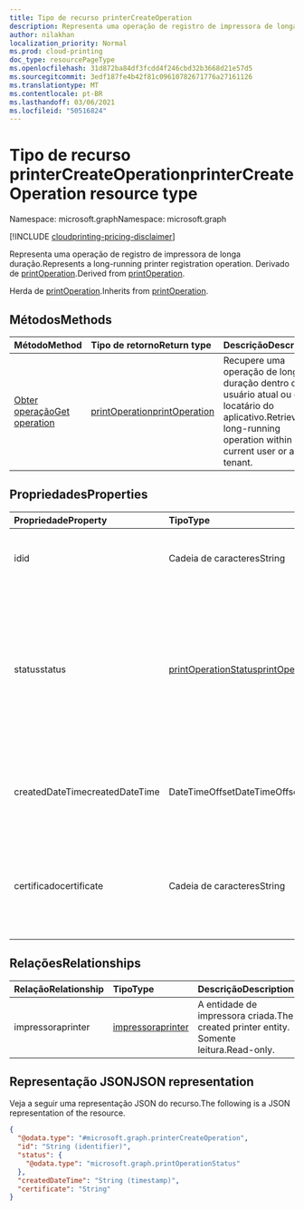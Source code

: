 ```yaml
---
title: Tipo de recurso printerCreateOperation
description: Representa uma operação de registro de impressora de longa duração. Derivado de printOperation.
author: nilakhan
localization_priority: Normal
ms.prod: cloud-printing
doc_type: resourcePageType
ms.openlocfilehash: 31d872ba84df3fcdd4f246cbd32b3668d21e57d5
ms.sourcegitcommit: 3edf187fe4b42f81c09610782671776a27161126
ms.translationtype: MT
ms.contentlocale: pt-BR
ms.lasthandoff: 03/06/2021
ms.locfileid: "50516824"
---
```

# <a name="printercreateoperation-resource-type"></a><span data-ttu-id="25555-104">Tipo de recurso printerCreateOperation</span><span class="sxs-lookup"><span data-stu-id="25555-104">printerCreateOperation resource type</span></span>

<span data-ttu-id="25555-105">Namespace: microsoft.graph</span><span class="sxs-lookup"><span data-stu-id="25555-105">Namespace: microsoft.graph</span></span>

[!INCLUDE [cloudprinting-pricing-disclaimer](../../includes/cloudprinting-pricing-disclaimer.md)]

<span data-ttu-id="25555-106">Representa uma operação de registro de impressora de longa duração.</span><span class="sxs-lookup"><span data-stu-id="25555-106">Represents a long-running printer registration operation.</span></span> <span data-ttu-id="25555-107">Derivado de [printOperation](printoperation.md).</span><span class="sxs-lookup"><span data-stu-id="25555-107">Derived from [printOperation](printoperation.md).</span></span>

<span data-ttu-id="25555-108">Herda de [printOperation](printoperation.md).</span><span class="sxs-lookup"><span data-stu-id="25555-108">Inherits from [printOperation](printoperation.md).</span></span>

## <a name="methods"></a><span data-ttu-id="25555-109">Métodos</span><span class="sxs-lookup"><span data-stu-id="25555-109">Methods</span></span>
|<span data-ttu-id="25555-110">Método</span><span class="sxs-lookup"><span data-stu-id="25555-110">Method</span></span>|<span data-ttu-id="25555-111">Tipo de retorno</span><span class="sxs-lookup"><span data-stu-id="25555-111">Return type</span></span>|<span data-ttu-id="25555-112">Descrição</span><span class="sxs-lookup"><span data-stu-id="25555-112">Description</span></span>|
|:---|:---|:---|
| [<span data-ttu-id="25555-113">Obter operação</span><span class="sxs-lookup"><span data-stu-id="25555-113">Get operation</span></span>](../api/printoperation-get.md) | [<span data-ttu-id="25555-114">printOperation</span><span class="sxs-lookup"><span data-stu-id="25555-114">printOperation</span></span>](printoperation.md) | <span data-ttu-id="25555-115">Recupere uma operação de longa duração dentro do usuário atual ou do locatário do aplicativo.</span><span class="sxs-lookup"><span data-stu-id="25555-115">Retrieve a long-running operation within current user or app's tenant.</span></span> |

## <a name="properties"></a><span data-ttu-id="25555-116">Propriedades</span><span class="sxs-lookup"><span data-stu-id="25555-116">Properties</span></span>
|<span data-ttu-id="25555-117">Propriedade</span><span class="sxs-lookup"><span data-stu-id="25555-117">Property</span></span>|<span data-ttu-id="25555-118">Tipo</span><span class="sxs-lookup"><span data-stu-id="25555-118">Type</span></span>|<span data-ttu-id="25555-119">Descrição</span><span class="sxs-lookup"><span data-stu-id="25555-119">Description</span></span>|
|:---|:---|:---|
|<span data-ttu-id="25555-120">id</span><span class="sxs-lookup"><span data-stu-id="25555-120">id</span></span>|<span data-ttu-id="25555-121">Cadeia de caracteres</span><span class="sxs-lookup"><span data-stu-id="25555-121">String</span></span>|<span data-ttu-id="25555-122">O identificador da operação.</span><span class="sxs-lookup"><span data-stu-id="25555-122">The operation's identifier.</span></span> <span data-ttu-id="25555-123">Somente leitura.</span><span class="sxs-lookup"><span data-stu-id="25555-123">Read-only.</span></span>|
|<span data-ttu-id="25555-124">status</span><span class="sxs-lookup"><span data-stu-id="25555-124">status</span></span>|[<span data-ttu-id="25555-125">printOperationStatus</span><span class="sxs-lookup"><span data-stu-id="25555-125">printOperationStatus</span></span>](printoperationstatus.md)|<span data-ttu-id="25555-126">O status da operação de registro.</span><span class="sxs-lookup"><span data-stu-id="25555-126">The status of the registration operation.</span></span> <span data-ttu-id="25555-127">Contém o progresso da operação e se ela foi concluída com êxito.</span><span class="sxs-lookup"><span data-stu-id="25555-127">Contains the operation's progress and whether it completed successfully.</span></span> <span data-ttu-id="25555-128">Somente leitura.</span><span class="sxs-lookup"><span data-stu-id="25555-128">Read-only.</span></span>|
|<span data-ttu-id="25555-129">createdDateTime</span><span class="sxs-lookup"><span data-stu-id="25555-129">createdDateTime</span></span>|<span data-ttu-id="25555-130">DateTimeOffset</span><span class="sxs-lookup"><span data-stu-id="25555-130">DateTimeOffset</span></span>|<span data-ttu-id="25555-131">DateTimeOffset quando a operação foi criada.</span><span class="sxs-lookup"><span data-stu-id="25555-131">The DateTimeOffset when the operation was created.</span></span> <span data-ttu-id="25555-132">Somente leitura.</span><span class="sxs-lookup"><span data-stu-id="25555-132">Read-only.</span></span>|
|<span data-ttu-id="25555-133">certificado</span><span class="sxs-lookup"><span data-stu-id="25555-133">certificate</span></span>|<span data-ttu-id="25555-134">Cadeia de caracteres</span><span class="sxs-lookup"><span data-stu-id="25555-134">String</span></span>|<span data-ttu-id="25555-135">O certificado assinado criado durante o processo de registro.</span><span class="sxs-lookup"><span data-stu-id="25555-135">The signed certificate created during the registration process.</span></span> <span data-ttu-id="25555-136">Somente leitura.</span><span class="sxs-lookup"><span data-stu-id="25555-136">Read-only.</span></span>|

## <a name="relationships"></a><span data-ttu-id="25555-137">Relações</span><span class="sxs-lookup"><span data-stu-id="25555-137">Relationships</span></span>
|<span data-ttu-id="25555-138">Relação</span><span class="sxs-lookup"><span data-stu-id="25555-138">Relationship</span></span>|<span data-ttu-id="25555-139">Tipo</span><span class="sxs-lookup"><span data-stu-id="25555-139">Type</span></span>|<span data-ttu-id="25555-140">Descrição</span><span class="sxs-lookup"><span data-stu-id="25555-140">Description</span></span>|
|:---|:---|:---|
|<span data-ttu-id="25555-141">impressora</span><span class="sxs-lookup"><span data-stu-id="25555-141">printer</span></span>|[<span data-ttu-id="25555-142">impressora</span><span class="sxs-lookup"><span data-stu-id="25555-142">printer</span></span>](printer.md)|<span data-ttu-id="25555-143">A entidade de impressora criada.</span><span class="sxs-lookup"><span data-stu-id="25555-143">The created printer entity.</span></span> <span data-ttu-id="25555-144">Somente leitura.</span><span class="sxs-lookup"><span data-stu-id="25555-144">Read-only.</span></span>|

## <a name="json-representation"></a><span data-ttu-id="25555-145">Representação JSON</span><span class="sxs-lookup"><span data-stu-id="25555-145">JSON representation</span></span>
<span data-ttu-id="25555-146">Veja a seguir uma representação JSON do recurso.</span><span class="sxs-lookup"><span data-stu-id="25555-146">The following is a JSON representation of the resource.</span></span>
<!-- {
  "blockType": "resource",
  "keyProperty": "id",
  "@odata.type": "microsoft.graph.printerCreateOperation",
  "baseType": "microsoft.graph.printOperation",
  "openType": false
}
-->
``` json
{
  "@odata.type": "#microsoft.graph.printerCreateOperation",
  "id": "String (identifier)",
  "status": {
    "@odata.type": "microsoft.graph.printOperationStatus"
  },
  "createdDateTime": "String (timestamp)",
  "certificate": "String"
}
```


